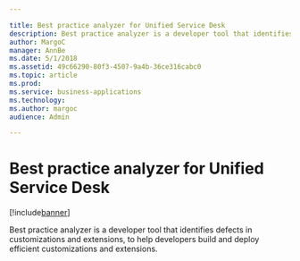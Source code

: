 ```yaml
---

title: Best practice analyzer for Unified Service Desk
description: Best practice analyzer is a developer tool that identifies defects in customizations and extensions, to help developers build and deploy efficient customizations and extensions.
author: MargoC
manager: AnnBe
ms.date: 5/1/2018
ms.assetid: 49c66290-80f3-4507-9a4b-36ce316cabc0
ms.topic: article
ms.prod: 
ms.service: business-applications
ms.technology: 
ms.author: margoc
audience: Admin

---
```

#  Best practice analyzer for Unified Service Desk




[!include[banner](../../../../includes/banner.md)]

Best practice analyzer is a developer tool that identifies defects in
customizations and extensions, to help developers build and deploy efficient
customizations and extensions.
